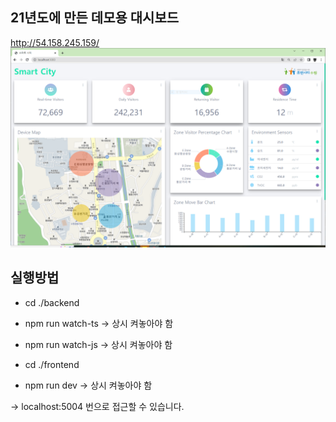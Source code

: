 ## 21년도에 만든 데모용 대시보드
http://54.158.245.159/
![캡쳐이미지](./frontend/src/assets/capture.PNG)

## 실행방법

- cd ./backend
- npm run watch-ts -> 상시 켜놓아야 함
- npm run watch-js -> 상시 켜놓아야 함

- cd ./frontend
- npm run dev -> 상시 켜놓아야 함

-> localhost:5004 번으로 접근할 수 있습니다.
